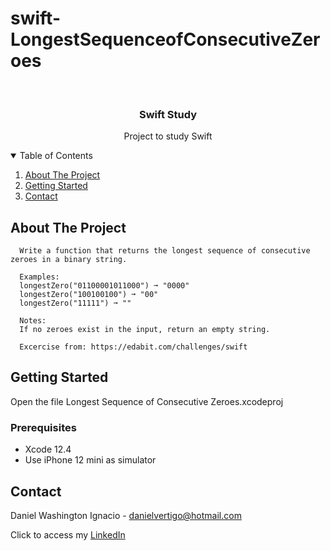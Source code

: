# swift-LongestSequenceofConsecutiveZeroes

<!-- PROJECT LOGO -->
<br />
<p align="center">

  <h3 align="center">Swift Study</h3>
  <p align="center">
    Project to study Swift
  </p>
</p>



<!-- TABLE OF CONTENTS -->
<details open="open">
  <summary>Table of Contents</summary>
  <ol>
    <li>
      <a href="#about-the-project">About The Project</a>
    </li>
    <li>
      <a href="#getting-started">Getting Started</a>
    </li>
    <li><a href="#contact">Contact</a></li>
  </ol>
</details>



<!-- ABOUT THE PROJECT -->
## About The Project
 
      Write a function that returns the longest sequence of consecutive zeroes in a binary string.
      
      Examples:
      longestZero("01100001011000") ➞ "0000"
      longestZero("100100100") ➞ "00"
      longestZero("11111") ➞ ""
      
      Notes:
      If no zeroes exist in the input, return an empty string.

      Excercise from: https://edabit.com/challenges/swift


<!-- GETTING STARTED -->
## Getting Started

Open the file Longest Sequence of Consecutive Zeroes.xcodeproj 

### Prerequisites

* Xcode 12.4
* Use iPhone 12 mini as simulator 

<!-- CONTACT -->
## Contact

Daniel Washington Ignacio - danielvertigo@hotmail.com

Click to access my [LinkedIn](https://www.linkedin.com/in/daniel-washington-ignacio-ab439b164/)
